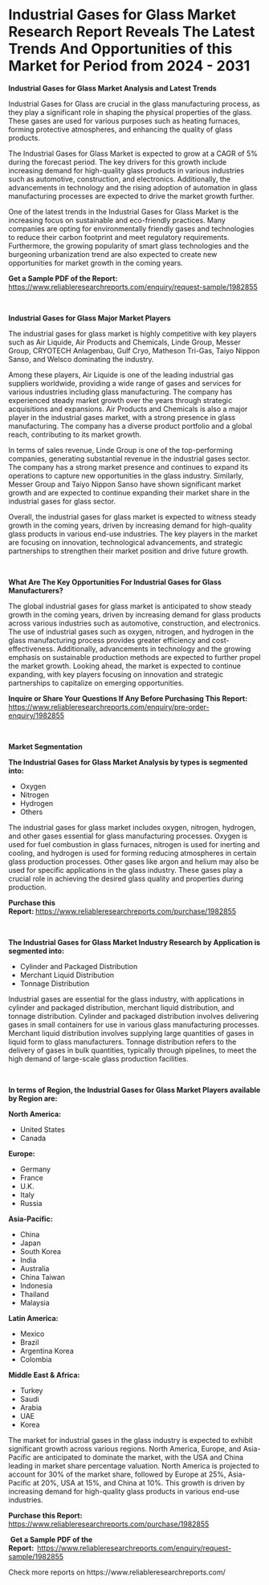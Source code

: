 <p><h1>Industrial Gases for Glass Market Research Report Reveals The Latest Trends And Opportunities of this Market for Period from 2024 - 2031</h1></p><p><strong>Industrial Gases for Glass Market Analysis and Latest Trends</strong></p>
<p><p>Industrial Gases for Glass are crucial in the glass manufacturing process, as they play a significant role in shaping the physical properties of the glass. These gases are used for various purposes such as heating furnaces, forming protective atmospheres, and enhancing the quality of glass products.</p><p>The Industrial Gases for Glass Market is expected to grow at a CAGR of 5% during the forecast period. The key drivers for this growth include increasing demand for high-quality glass products in various industries such as automotive, construction, and electronics. Additionally, the advancements in technology and the rising adoption of automation in glass manufacturing processes are expected to drive the market growth further.</p><p>One of the latest trends in the Industrial Gases for Glass Market is the increasing focus on sustainable and eco-friendly practices. Many companies are opting for environmentally friendly gases and technologies to reduce their carbon footprint and meet regulatory requirements. Furthermore, the growing popularity of smart glass technologies and the burgeoning urbanization trend are also expected to create new opportunities for market growth in the coming years.</p></p>
<p><strong>Get a Sample PDF of the Report:&nbsp;</strong> <a href="https://www.reliableresearchreports.com/enquiry/request-sample/1982855">https://www.reliableresearchreports.com/enquiry/request-sample/1982855</a></p>
<p>&nbsp;</p>
<p><strong>Industrial Gases for Glass Major Market Players</strong></p>
<p><p>The industrial gases for glass market is highly competitive with key players such as Air Liquide, Air Products and Chemicals, Linde Group, Messer Group, CRYOTECH Anlagenbau, Gulf Cryo, Matheson Tri-Gas, Taiyo Nippon Sanso, and Welsco dominating the industry.</p><p>Among these players, Air Liquide is one of the leading industrial gas suppliers worldwide, providing a wide range of gases and services for various industries including glass manufacturing. The company has experienced steady market growth over the years through strategic acquisitions and expansions. Air Products and Chemicals is also a major player in the industrial gases market, with a strong presence in glass manufacturing. The company has a diverse product portfolio and a global reach, contributing to its market growth.</p><p>In terms of sales revenue, Linde Group is one of the top-performing companies, generating substantial revenue in the industrial gases sector. The company has a strong market presence and continues to expand its operations to capture new opportunities in the glass industry. Similarly, Messer Group and Taiyo Nippon Sanso have shown significant market growth and are expected to continue expanding their market share in the industrial gases for glass sector.</p><p>Overall, the industrial gases for glass market is expected to witness steady growth in the coming years, driven by increasing demand for high-quality glass products in various end-use industries. The key players in the market are focusing on innovation, technological advancements, and strategic partnerships to strengthen their market position and drive future growth.</p></p>
<p>&nbsp;</p>
<p><strong>What Are The Key Opportunities For Industrial Gases for Glass Manufacturers?</strong></p>
<p><p>The global industrial gases for glass market is anticipated to show steady growth in the coming years, driven by increasing demand for glass products across various industries such as automotive, construction, and electronics. The use of industrial gases such as oxygen, nitrogen, and hydrogen in the glass manufacturing process provides greater efficiency and cost-effectiveness. Additionally, advancements in technology and the growing emphasis on sustainable production methods are expected to further propel the market growth. Looking ahead, the market is expected to continue expanding, with key players focusing on innovation and strategic partnerships to capitalize on emerging opportunities.</p></p>
<p><strong>Inquire or Share Your Questions If Any Before Purchasing This Report:</strong> <a href="https://www.reliableresearchreports.com/enquiry/pre-order-enquiry/1982855">https://www.reliableresearchreports.com/enquiry/pre-order-enquiry/1982855</a></p>
<p>&nbsp;</p>
<p><strong>Market Segmentation</strong></p>
<p><strong>The Industrial Gases for Glass Market Analysis by types is segmented into:</strong></p>
<p><ul><li>Oxygen</li><li>Nitrogen</li><li>Hydrogen</li><li>Others</li></ul></p>
<p><p>The industrial gases for glass market includes oxygen, nitrogen, hydrogen, and other gases essential for glass manufacturing processes. Oxygen is used for fuel combustion in glass furnaces, nitrogen is used for inerting and cooling, and hydrogen is used for forming reducing atmospheres in certain glass production processes. Other gases like argon and helium may also be used for specific applications in the glass industry. These gases play a crucial role in achieving the desired glass quality and properties during production.</p></p>
<p><strong>Purchase this Report:&nbsp;</strong><a href="https://www.reliableresearchreports.com/purchase/1982855">https://www.reliableresearchreports.com/purchase/1982855</a></p>
<p>&nbsp;</p>
<p><strong>The Industrial Gases for Glass Market Industry Research by Application is segmented into:</strong></p>
<p><ul><li>Cylinder and Packaged Distribution</li><li>Merchant Liquid Distribution</li><li>Tonnage Distribution</li></ul></p>
<p><p>Industrial gases are essential for the glass industry, with applications in cylinder and packaged distribution, merchant liquid distribution, and tonnage distribution. Cylinder and packaged distribution involves delivering gases in small containers for use in various glass manufacturing processes. Merchant liquid distribution involves supplying large quantities of gases in liquid form to glass manufacturers. Tonnage distribution refers to the delivery of gases in bulk quantities, typically through pipelines, to meet the high demand of large-scale glass production facilities.</p></p>
<p>&nbsp;</p>
<p><strong>In terms of Region, the Industrial Gases for Glass Market Players available by Region are:</strong></p>
<p>
    <p> <strong> North America: </strong>
        <ul>
            <li>United States</li>
            <li>Canada</li>
        </ul>
        </p> 
    <p> <strong> Europe: </strong>
        <ul>
            <li>Germany</li>
            <li>France</li>
            <li>U.K.</li>
            <li>Italy</li>
            <li>Russia</li>
        </ul>
        </p> 
    <p> <strong> Asia-Pacific: </strong>
        <ul>
            <li>China</li>
            <li>Japan</li>
            <li>South Korea</li>
            <li>India</li>
            <li>Australia</li>
            <li>China Taiwan</li>
            <li>Indonesia</li>
            <li>Thailand</li>
            <li>Malaysia</li>
        </ul>
        </p> 
    <p> <strong> Latin America: </strong>
        <ul>
            <li>Mexico</li>
            <li>Brazil</li>
            <li>Argentina Korea</li>
            <li>Colombia</li>
        </ul>
        </p> 
    <p> <strong> Middle East & Africa: </strong>
        <ul>
            <li>Turkey</li>
            <li>Saudi</li>
            <li>Arabia</li>
            <li>UAE</li>
            <li>Korea</li>
        </ul>
    </p>
    </p>
<p><p>The market for industrial gases in the glass industry is expected to exhibit significant growth across various regions. North America, Europe, and Asia-Pacific are anticipated to dominate the market, with the USA and China leading in market share percentage valuation. North America is projected to account for 30% of the market share, followed by Europe at 25%, Asia-Pacific at 20%, USA at 15%, and China at 10%. This growth is driven by increasing demand for high-quality glass products in various end-use industries.</p></p>
<p><strong>Purchase this Report: </strong><a href="https://www.reliableresearchreports.com/purchase/1982855">https://www.reliableresearchreports.com/purchase/1982855</a></p>
<p>&nbsp;<strong>Get a Sample PDF of the Report:&nbsp;&nbsp;</strong><a href="https://www.reliableresearchreports.com/enquiry/request-sample/1982855">https://www.reliableresearchreports.com/enquiry/request-sample/1982855</a></p>
<p><strong></strong></p>
<p>Check more reports on https://www.reliableresearchreports.com/</p>